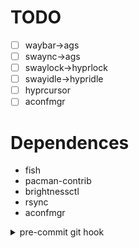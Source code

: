 # TODO
- [ ] waybar->ags
- [ ] swaync->ags
- [ ] swaylock->hyprlock
- [ ] swayidle->hypridle
- [ ] hyprcursor
- [ ] aconfmgr

# Dependences
- fish
- pacman-contrib
- brightnessctl
- rsync
- aconfmgr

<details>
<summary>pre-commit git hook</summary>

```sh
#!/usr/bin/env sh

file_paths="
/efi/EFI/refind/refind.conf
/efi/EFI/refind/themes/refind-ambience
/efi/EFI/Arch/refind_linux.conf
/etc/fstab
/etc/makepkg.conf
/etc/pacman.conf
/etc/pacman.d/hooks
/etc/modprobe.d/nvidia.conf
/etc/booster.yaml
/etc/systemd/zram-generator.conf
/etc/sysctl.d/99-vm-zram-parameters.conf
/etc/sddm.conf.d/default.conf
/usr/share/sddm/themes/mono
"
printf "%s\n" $file_paths | while read -r file_path; do
	mkdir -p ~/root${file_path%/*}
	rsync -r --delete $file_path ~/root${file_path%/*}
done

git --git-dir=$HOME/.dotfiles/ --work-tree=$HOME add ~/root
```
</details>
